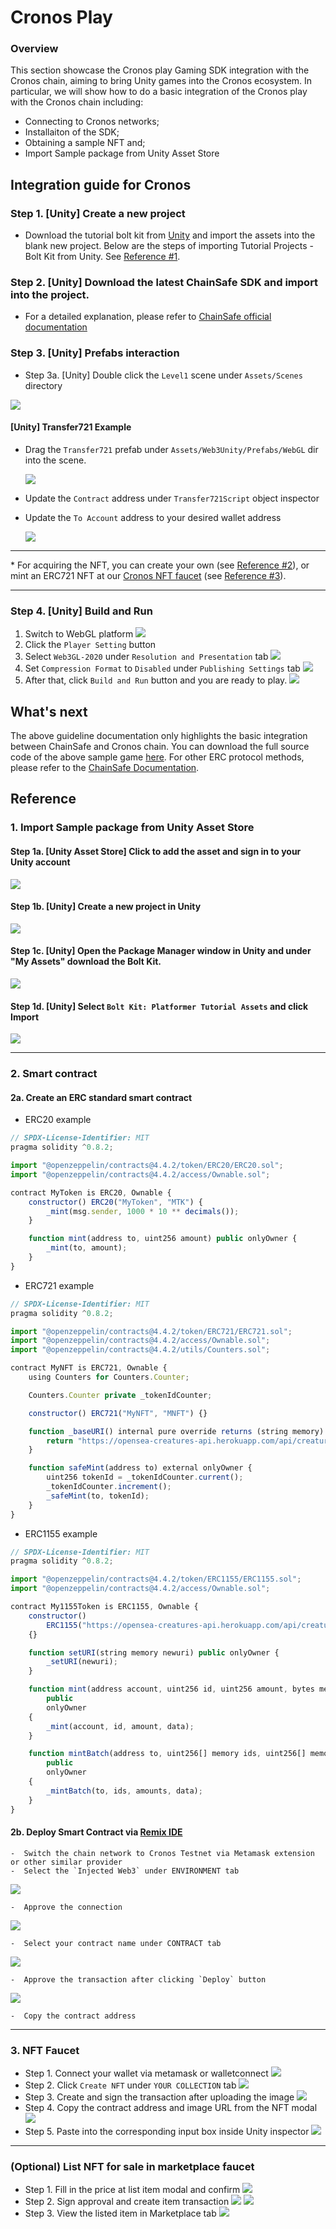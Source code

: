 # Cronos Play

### Overview

This section showcase the Cronos play Gaming SDK integration with the Cronos chain, aiming to bring Unity games into the Cronos ecosystem. In particular, we will show how to do a basic integration of the Cronos play with the Cronos chain including:

* Connecting to Cronos networks;
* Installaiton of the SDK;
* Obtaining a sample NFT and;
* Import Sample package from Unity Asset Store

## Integration guide for Cronos

### Step 1. \[Unity] Create a new project

* Download the tutorial bolt kit from [Unity](https://assetstore.unity.com/packages/essentials/tutorial-projects/bolt-kit-platformer-tutorial-assets-168067) and import the assets into the blank new project. Below are the steps of importing Tutorial Projects - Bolt Kit from Unity. See [Reference #1](./#reference).

### Step 2. \[Unity] Download the latest ChainSafe SDK and import into the project.

* For a detailed explanation, please refer to [ChainSafe official documentation](https://chainsafe.github.io/game-docs/)

### Step 3. \[Unity] Prefabs interaction

* Step 3a. \[Unity] Double click the `Level1` scene under `Assets/Scenes` directory

![](../docs/play/assets/cronos-play/cronos-gamefi-integration-step3a.png)

#### \[Unity] Transfer721 Example

*   Drag the `Transfer721` prefab under `Assets/Web3Unity/Prefabs/WebGL` dir into the scene.

    ![](../docs/play/assets/cronos-play/cronos-gamefi-integration-step6-1.png)
* Update the `Contract` address under `Transfer721Script` object inspector
*   Update the `To Account` address to your desired wallet address

    ![](../docs/play/assets/cronos-play/cronos-gamefi-integration-step6-2.png)

***

\* For acquiring the NFT, you can create your own (see [Reference #2](./#\_2-smart-contract)), or mint an ERC721 NFT at our [Cronos NFT faucet](https://cronos.org/nft-faucet) (see [Reference #3](./#\_3-nft-faucet)).

***

### Step 4. \[Unity] Build and Run

1. Switch to WebGL platform ![](../docs/play/assets/cronos-play/cronos-gamefi-integration-step8-1.png)
2. Click the `Player Setting` button
3. Select `Web3GL-2020` under `Resolution and Presentation` tab ![](../docs/play/assets/cronos-play/cronos-gamefi-integration-step8-2.png)
4. Set `Compression Format` to `Disabled` under `Publishing Settings` tab ![](../docs/play/assets/cronos-play/cronos-gamefi-integration-step8-3.png)
5. After that, click `Build and Run` button and you are ready to play. ![](../docs/play/assets/cronos-play/cronos-gamefi-integration-step8-4.png)

## What's next

The above guideline documentation only highlights the basic integration between ChainSafe and Cronos chain. You can download the full source code of the above sample game [here](https://github.com/crypto-org-chain/cronos-docs/blob/master/docs/play/assets/cronos-chainsafe-unity-sample.unitypackage.zip). For other ERC protocol methods, please refer to the [ChainSafe Documentation](https://chainsafe.github.io/game-docs/).

## Reference

### 1. Import Sample package from Unity Asset Store

#### Step 1a. \[Unity Asset Store] Click to add the asset and sign in to your Unity account

![](../docs/play/assets/cronos-play/cronos-gamefi-integration-step2a.png)

#### Step 1b. \[Unity] Create a new project in Unity

![](../docs/play/assets/getting-started/new-projects.png)

#### Step 1c. \[Unity] Open the Package Manager window in Unity and under "My Assets" download the Bolt Kit.

![](../docs/play/assets/cronos-play/cronos-gamefi-integration-step2c.png)

#### Step 1d. \[Unity] Select `Bolt Kit: Platformer Tutorial Assets` and click Import

![](../docs/play/assets/cronos-play/cronos-gamefi-integration-step2d.png)

***

### 2. Smart contract

#### 2a. Create an ERC standard smart contract

* ERC20 example

```javascript
// SPDX-License-Identifier: MIT
pragma solidity ^0.8.2;

import "@openzeppelin/contracts@4.4.2/token/ERC20/ERC20.sol";
import "@openzeppelin/contracts@4.4.2/access/Ownable.sol";

contract MyToken is ERC20, Ownable {
    constructor() ERC20("MyToken", "MTK") {
        _mint(msg.sender, 1000 * 10 ** decimals());
    }

    function mint(address to, uint256 amount) public onlyOwner {
        _mint(to, amount);
    }
}
```

* ERC721 example

```javascript
// SPDX-License-Identifier: MIT
pragma solidity ^0.8.2;

import "@openzeppelin/contracts@4.4.2/token/ERC721/ERC721.sol";
import "@openzeppelin/contracts@4.4.2/access/Ownable.sol";
import "@openzeppelin/contracts@4.4.2/utils/Counters.sol";

contract MyNFT is ERC721, Ownable {
    using Counters for Counters.Counter;

    Counters.Counter private _tokenIdCounter;

    constructor() ERC721("MyNFT", "MNFT") {}

    function _baseURI() internal pure override returns (string memory) {
        return "https://opensea-creatures-api.herokuapp.com/api/creature/";
    }

    function safeMint(address to) external onlyOwner {
        uint256 tokenId = _tokenIdCounter.current();
        _tokenIdCounter.increment();
        _safeMint(to, tokenId);
    }
}
```

* ERC1155 example

```javascript
// SPDX-License-Identifier: MIT
pragma solidity ^0.8.2;

import "@openzeppelin/contracts@4.4.2/token/ERC1155/ERC1155.sol";
import "@openzeppelin/contracts@4.4.2/access/Ownable.sol";

contract My1155Token is ERC1155, Ownable {
    constructor()
        ERC1155("https://opensea-creatures-api.herokuapp.com/api/creature/")
    {}

    function setURI(string memory newuri) public onlyOwner {
        _setURI(newuri);
    }

    function mint(address account, uint256 id, uint256 amount, bytes memory data)
        public
        onlyOwner
    {
        _mint(account, id, amount, data);
    }

    function mintBatch(address to, uint256[] memory ids, uint256[] memory amounts, bytes memory data)
        public
        onlyOwner
    {
        _mintBatch(to, ids, amounts, data);
    }
}
```

#### 2b. Deploy Smart Contract via [Remix IDE](https://remix.ethereum.org/)

```
-  Switch the chain network to Cronos Testnet via Metamask extension or other similar provider
-  Select the `Injected Web3` under ENVIRONMENT tab
```

![](../docs/play/assets/cronos-play/cronos-gamefi-integration-step5-1.png)

```
-  Approve the connection
```

![](../docs/play/assets/cronos-play/cronos-gamefi-integration-step5-2.png)

```
-  Select your contract name under CONTRACT tab
```

![](../docs/play/assets/cronos-play/cronos-gamefi-integration-step5-3.png)

```
-  Approve the transaction after clicking `Deploy` button
```

![](../docs/play/assets/cronos-play/cronos-gamefi-integration-step5-4.png)

```
-  Copy the contract address
```

***

### 3. NFT Faucet

* Step 1. Connect your wallet via metamask or walletconnect ![](../docs/play/assets/cronos-play/cronos-gamefi-integration-nft-fauct-1.png)
* Step 2. Click `Create NFT` under `YOUR COLLECTION` tab ![](../docs/play/assets/cronos-play/cronos-gamefi-integration-nft-fauct-2.png)
* Step 3. Create and sign the transaction after uploading the image ![](../docs/play/assets/cronos-play/cronos-gamefi-integration-nft-fauct-3.png)
* Step 4. Copy the contract address and image URL from the NFT modal ![](../docs/play/assets/cronos-play/cronos-gamefi-integration-nft-fauct-4.png)
* Step 5. Paste into the corresponding input box inside Unity inspector ![](../docs/play/assets/cronos-play/cronos-gamefi-integration-step6-2.png)

***

### (Optional) List NFT for sale in marketplace faucet

* Step 1. Fill in the price at list item modal and confirm ![](../docs/play/assets/cronos-play/cronos-gamefi-integration-nft-fauct-5.png)
* Step 2. Sign approval and create item transaction ![](../docs/play/assets/cronos-play/cronos-gamefi-integration-nft-fauct-6.png) ![](../docs/play/assets/cronos-play/cronos-gamefi-integration-nft-fauct-7.png)
* Step 3. View the listed item in Marketplace tab ![](../docs/play/assets/cronos-play/cronos-gamefi-integration-nft-fauct-8.png)

